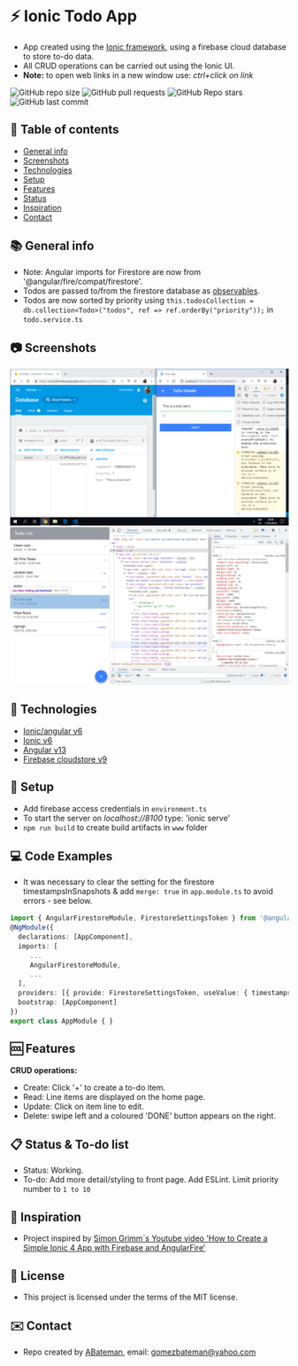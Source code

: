 # :zap: Ionic Todo App

* App created using the [Ionic framework](https://ionicframework.com/docs), using a firebase cloud database to store to-do data.
* All CRUD operations can be carried out using the Ionic UI.
* **Note:** to open web links in a new window use: _ctrl+click on link_

![GitHub repo size](https://img.shields.io/github/repo-size/AndrewJBateman/ionic-angular-todo-app?style=plastic)
![GitHub pull requests](https://img.shields.io/github/issues-pr/AndrewJBateman/ionic-angular-todo-app?style=plastic)
![GitHub Repo stars](https://img.shields.io/github/stars/AndrewJBateman/ionic-angular-todo-app?style=plastic)
![GitHub last commit](https://img.shields.io/github/last-commit/AndrewJBateman/ionic-angular-todo-app?style=plastic)

## :page_facing_up: Table of contents

* [General info](#general-info)
* [Screenshots](#screenshots)
* [Technologies](#technologies)
* [Setup](#setup)
* [Features](#features)
* [Status](#status)
* [Inspiration](#inspiration)
* [Contact](#contact)

## :books: General info

* Note: Angular imports for Firestore are now from '@angular/fire/compat/firestore'.
* Todos are passed to/from the firestore database as [observables](https://angular.io/guide/observables).
* Todos are now sorted by priority using `this.todosCollection = db.collection<Todo>("todos", ref => ref.orderBy("priority"));` in `todo.service.ts`

## :camera: Screenshots

![todo items shown on ionic frontend and Firestore database](./imgs/todo_items.png)
![todo items shown on ionic frontend and Firestore database](./imgs/todos.png)

## :signal_strength: Technologies

* [Ionic/angular v6](https://ionicframework.com/)
* [Ionic v6](https://ionicframework.com/)
* [Angular v13](https://angular.io/)
* [Firebase cloudstore v9](https://firebase.google.com/)

## :floppy_disk: Setup

* Add firebase access credentials in `environment.ts`
* To start the server on _localhost://8100_ type: 'ionic serve'
* `npm run build` to create build artifacts in `www` folder

## :computer: Code Examples

* It was necessary to clear the setting for the firestore timestampsInSnapshots & add `merge: true` in `app.module.ts` to avoid errors - see below.

```typescript
import { AngularFirestoreModule, FirestoreSettingsToken } from '@angular/fire/firestore';
@NgModule({
  declarations: [AppComponent],
  imports: [
     ...
     AngularFirestoreModule,
     ...
  ],
  providers: [{ provide: FirestoreSettingsToken, useValue: { timestampsInSnapshot: true, merge: true } }],
  bootstrap: [AppComponent]
})
export class AppModule { }
```

## :cool: Features

**CRUD operations:**

* Create: Click '+' to create a to-do item.
* Read: Line items are displayed on the home page.
* Update: Click on item line to edit.
* Delete: swipe left and a coloured 'DONE' button appears on the right.

## :clipboard: Status & To-do list

* Status: Working.
* To-do: Add more detail/styling to front page. Add ESLint. Limit priority number to `1 to 10`

## :clap: Inspiration

* Project inspired by [Simon Grimm´s Youtube video 'How to Create a Simple Ionic 4 App with Firebase and AngularFire'](https://www.youtube.com/watch?v=H20l9ofyR54&t=1375s)

## :file_folder: License

* This project is licensed under the terms of the MIT license.

## :envelope: Contact

* Repo created by [ABateman](https://github.com/AndrewJBateman), email: gomezbateman@yahoo.com